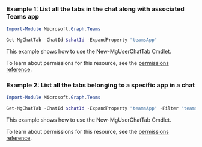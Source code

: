 ### Example 1: List all the tabs in the chat along with associated Teams app

```powershellImport-Module Microsoft.Graph.Teams

Get-MgChatTab -ChatId $chatId -ExpandProperty "teamsApp"
```
This example shows how to use the New-MgUserChatTab Cmdlet.
To learn about permissions for this resource, see the [permissions reference](/graph/permissions-reference).

### Example 2: List all the tabs belonging to a specific app in a chat

```powershellImport-Module Microsoft.Graph.Teams

Get-MgChatTab -ChatId $chatId -ExpandProperty "teamsApp" -Filter "teamsApp/id eq 'com.microsoft.teamspace.tab.web'"
```
This example shows how to use the New-MgUserChatTab Cmdlet.
To learn about permissions for this resource, see the [permissions reference](/graph/permissions-reference).

